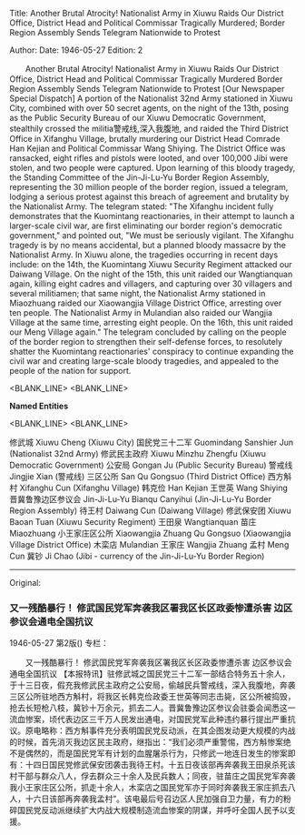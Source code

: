 Title: Another Brutal Atrocity! Nationalist Army in Xiuwu Raids Our District Office, District Head and Political Commissar Tragically Murdered; Border Region Assembly Sends Telegram Nationwide to Protest

Author:
Date: 1946-05-27
Edition: 2

　　Another Brutal Atrocity!
    Nationalist Army in Xiuwu Raids Our District Office, District Head and Political Commissar Tragically Murdered
    Border Region Assembly Sends Telegram Nationwide to Protest
    [Our Newspaper Special Dispatch] A portion of the Nationalist 32nd Army stationed in Xiuwu City, combined with over 50 secret agents, on the night of the 13th, posing as the Public Security Bureau of our Xiuwu Democratic Government, stealthily crossed the militia警戒线,深入我腹地, and raided the Third District Office in Xifanghu Village, brutally murdering our District Head Comrade Han Kejian and Political Commissar Wang Shiying. The District Office was ransacked, eight rifles and pistols were looted, and over 100,000 Jibi were stolen, and two people were captured. Upon learning of this bloody tragedy, the Standing Committee of the Jin-Ji-Lu-Yu Border Region Assembly, representing the 30 million people of the border region, issued a telegram, lodging a serious protest against this breach of agreement and brutality by the Nationalist Army. The telegram stated: "The Xifanghu incident fully demonstrates that the Kuomintang reactionaries, in their attempt to launch a larger-scale civil war, are first eliminating our border region's democratic government," and pointed out, "We must be seriously vigilant. The Xifanghu tragedy is by no means accidental, but a planned bloody massacre by the Nationalist Army. In Xiuwu alone, the tragedies occurring in recent days include: on the 14th, the Kuomintang Xiuwu Security Regiment attacked our Daiwang Village. On the night of the 15th, this unit raided our Wangtianquan again, killing eight cadres and villagers, and capturing over 30 villagers and several militiamen; that same night, the Nationalist Army stationed in Miaozhuang raided our Xiaowangjia Village District Office, arresting over ten people. The Nationalist Army in Mulandian also raided our Wangjia Village at the same time, arresting eight people. On the 16th, this unit raided our Meng Village again." The telegram concluded by calling on the people of the border region to strengthen their self-defense forces, to resolutely shatter the Kuomintang reactionaries' conspiracy to continue expanding the civil war and creating large-scale bloody tragedies, and appealed to the people of the nation for support.

<BLANK_LINE>
<BLANK_LINE>

**Named Entities**

<BLANK_LINE>
<BLANK_LINE>

修武城	Xiuwu Cheng (Xiuwu City)
国民党三十二军	Guomindang Sanshier Jun (Nationalist 32nd Army)
修武民主政府	Xiuwu Minzhu Zhengfu (Xiuwu Democratic Government)
公安局	Gongan Ju (Public Security Bureau)
警戒线	Jingjie Xian (警戒线)
三区公所	San Qu Gongsuo (Third District Office)
西方斛村	Xifanghu Cun (Xifanghu Village)
韩克俭	Han Kejian
王世英	Wang Shiying
晋冀鲁豫边区参议会	Jin-Ji-Lu-Yu Bianqu Canyihui (Jin-Ji-Lu-Yu Border Region Assembly)
待王村	Daiwang Cun (Daiwang Village)
修武保安团	Xiuwu Baoan Tuan (Xiuwu Security Regiment)
王田泉	Wangtianquan
苗庄	Miaozhuang
小王家庄区公所	Xiaowangjia Zhuang Qu Gongsuo (Xiaowangjia Village District Office)
木栾店	Mulandian
王家庄	Wangjia Zhuang
孟村	Meng Cun
冀钞	Ji Chao (Jibi - currency of the Jin-Ji-Lu-Yu Border Region)



<hr /> 

Original: 


### 又一残酷暴行！  修武国民党军奔袭我区署我区长区政委惨遭杀害  边区参议会通电全国抗议

1946-05-27
第2版()
专栏：

　　又一残酷暴行！
    修武国民党军奔袭我区署我区长区政委惨遭杀害
    边区参议会通电全国抗议
    【本报特讯】驻修武城之国民党三十二军一部结合特务五十余人，于十三日夜，假充我修武民主政府之公安局，偷越民兵警戒线，深入我腹地，奔袭三区公所驻地西方斛村，将我区长韩克俭政委王世英等同志击毙，区公所被捣毁，抢去长短枪八枝，冀钞十万余元，抓去二人。晋冀鲁豫边区参议会驻委会闻悉这一流血惨案，顷代表边区三千万人民发出通电，对国民党军此种违约暴行提出严重抗议。原电略称：西方斛事件充分表明国民党反动派，在其企图发动更大规模的内战的时候，首先消灭我边区民主政府，继指出：“我们必须严重警惕，西方斛惨案绝不是偶然的，而是国民党军有计划的血腥屠杀行为，只修武一地连日发生的惨案即有：十四日国民党修武保安团袭击我待王村。十五日夜该部再奔袭我王田泉杀死该村干部与群众八人，俘去群众三十余人及民兵数人；同夜，驻苗庄之国民党军奔袭我小王家庄区公所，抓走十余人，木栾店之国民党军亦于同时奔袭我王家庄抓去八人，十六日该部再奔袭我孟村”。该电最后号召边区人民加强自卫力量，有力的粉碎国民党反动派继续扩大内战大规模制造流血惨案的阴谋，并呼吁全国人民予以支援。

